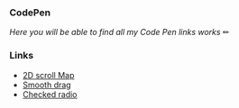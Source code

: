 ### CodePen

*Here you will be able to find all my Code Pen links works* ✏

### Links

- [2D scroll Map](https://codepen.io/jasiukiewicztymon/pen/mdpJezO)
- [Smooth drag](https://codepen.io/jasiukiewicztymon/pen/xxpwWeB)
- [Checked radio](https://codepen.io/jasiukiewicztymon/pen/vYpNqoO)
